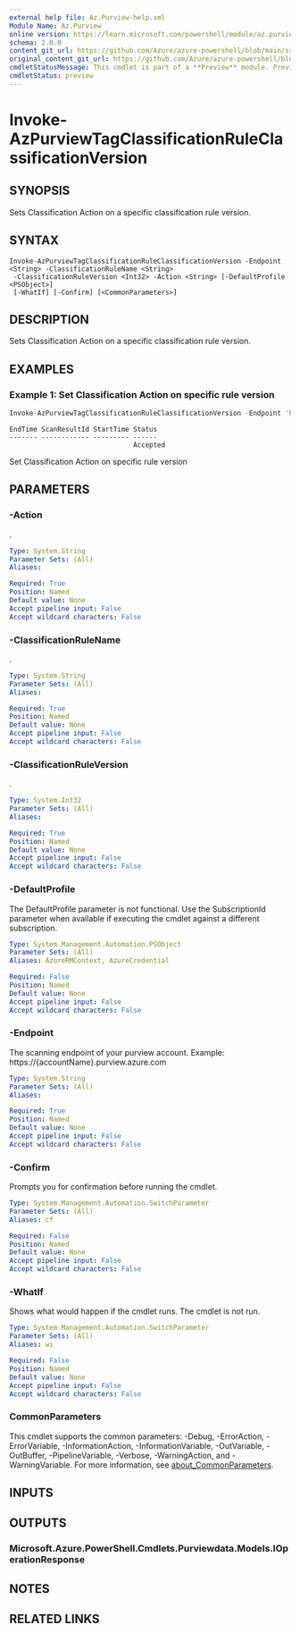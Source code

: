 ```yaml
---
external help file: Az.Purview-help.xml
Module Name: Az.Purview
online version: https://learn.microsoft.com/powershell/module/az.purview/invoke-azpurviewtagclassificationruleclassificationversion
schema: 2.0.0
content_git_url: https://github.com/Azure/azure-powershell/blob/main/src/Purview/Purview/help/Invoke-AzPurviewTagClassificationRuleClassificationVersion.md
original_content_git_url: https://github.com/Azure/azure-powershell/blob/main/src/Purview/Purview/help/Invoke-AzPurviewTagClassificationRuleClassificationVersion.md
cmdletStatusMessage: This cmdlet is part of a **Preview** module. Preview versions aren't recommended for use in production environments. For more information, see https://aka.ms/azps-refstatus.
cmdletStatus: preview
---
```

# Invoke-AzPurviewTagClassificationRuleClassificationVersion

## SYNOPSIS
Sets Classification Action on a specific classification rule version.

## SYNTAX

```
Invoke-AzPurviewTagClassificationRuleClassificationVersion -Endpoint <String> -ClassificationRuleName <String>
 -ClassificationRuleVersion <Int32> -Action <String> [-DefaultProfile <PSObject>]
 [-WhatIf] [-Confirm] [<CommonParameters>]
```

## DESCRIPTION
Sets Classification Action on a specific classification rule version.

## EXAMPLES

### Example 1: Set Classification Action on specific rule version
```powershell
Invoke-AzPurviewTagClassificationRuleClassificationVersion -Endpoint 'https://parv-brs-2.purview.azure.com/' -ClassificationRuleName 'ClassificationRule2' -ClassificationRuleVersion 1 -Action 'Delete'
```

```output
EndTime ScanResultId StartTime Status
------- ------------ --------- ------
                               Accepted
```

Set Classification Action on specific rule version

## PARAMETERS

### -Action
.

```yaml
Type: System.String
Parameter Sets: (All)
Aliases:

Required: True
Position: Named
Default value: None
Accept pipeline input: False
Accept wildcard characters: False
```

### -ClassificationRuleName
.

```yaml
Type: System.String
Parameter Sets: (All)
Aliases:

Required: True
Position: Named
Default value: None
Accept pipeline input: False
Accept wildcard characters: False
```

### -ClassificationRuleVersion
.

```yaml
Type: System.Int32
Parameter Sets: (All)
Aliases:

Required: True
Position: Named
Default value: None
Accept pipeline input: False
Accept wildcard characters: False
```

### -DefaultProfile
The DefaultProfile parameter is not functional.
Use the SubscriptionId parameter when available if executing the cmdlet against a different subscription.

```yaml
Type: System.Management.Automation.PSObject
Parameter Sets: (All)
Aliases: AzureRMContext, AzureCredential

Required: False
Position: Named
Default value: None
Accept pipeline input: False
Accept wildcard characters: False
```

### -Endpoint
The scanning endpoint of your purview account.
Example: https://{accountName}.purview.azure.com

```yaml
Type: System.String
Parameter Sets: (All)
Aliases:

Required: True
Position: Named
Default value: None
Accept pipeline input: False
Accept wildcard characters: False
```

### -Confirm
Prompts you for confirmation before running the cmdlet.

```yaml
Type: System.Management.Automation.SwitchParameter
Parameter Sets: (All)
Aliases: cf

Required: False
Position: Named
Default value: None
Accept pipeline input: False
Accept wildcard characters: False
```

### -WhatIf
Shows what would happen if the cmdlet runs.
The cmdlet is not run.

```yaml
Type: System.Management.Automation.SwitchParameter
Parameter Sets: (All)
Aliases: wi

Required: False
Position: Named
Default value: None
Accept pipeline input: False
Accept wildcard characters: False
```

### CommonParameters
This cmdlet supports the common parameters: -Debug, -ErrorAction, -ErrorVariable, -InformationAction, -InformationVariable, -OutVariable, -OutBuffer, -PipelineVariable, -Verbose, -WarningAction, and -WarningVariable. For more information, see [about_CommonParameters](http://go.microsoft.com/fwlink/?LinkID=113216).

## INPUTS

## OUTPUTS

### Microsoft.Azure.PowerShell.Cmdlets.Purviewdata.Models.IOperationResponse

## NOTES

## RELATED LINKS

